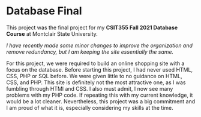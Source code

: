 # Database Final
This project was the final project for my **CSIT355 Fall 2021 Database Course** at Montclair State University. 

*I have recently made some minor changes to improve the organization and remove redundancy, but I am keeping the site essentially the same.*

For this project, we were required to build an online shopping site with a focus on the database. Before starting this project, I had never used HTML, CSS, PHP or SQL before. We were given little to no guidance on HTML, CSS, and PHP. This site is definitely not the most attractive one, as I was fumbling through HTMl and CSS. I also must admit, I now see many problems with my PHP code. If repeating this with my current knowledge, it would be a lot cleaner. Nevertheless, this project was a big commitment and I am proud of what it is, especially considering my skills at the time.

